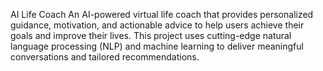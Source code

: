 AI Life Coach An AI-powered virtual life coach that provides personalized guidance, motivation, and actionable advice to help users achieve their goals and improve their lives. This project uses cutting-edge natural language processing (NLP) and machine learning to deliver meaningful conversations and tailored recommendations.
